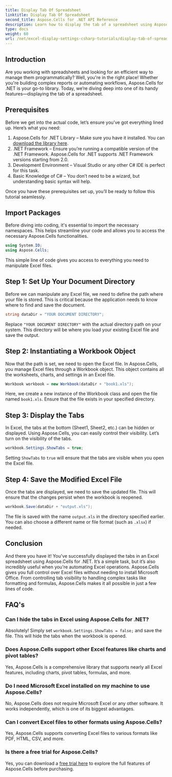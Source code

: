 ```yaml
---
title: Display Tab Of Spreadsheet
linktitle: Display Tab Of Spreadsheet
second_title: Aspose.Cells for .NET API Reference
description: Learn how to display the tab of a spreadsheet using Aspose.Cells for .NET in this step-by-step guide. Master Excel automation with ease in C#.
type: docs
weight: 60
url: /net/excel-display-settings-csharp-tutorials/display-tab-of-spreadsheet/
---
```

## Introduction

Are you working with spreadsheets and looking for an efficient way to manage them programmatically? Well, you're in the right place! Whether you're building complex reports or automating workflows, Aspose.Cells for .NET is your go-to library. Today, we’re diving deep into one of its handy features—displaying the tab of a spreadsheet.

## Prerequisites

Before we get into the actual code, let’s ensure you’ve got everything lined up. Here’s what you need:

1. Aspose.Cells for .NET Library – Make sure you have it installed. You can [download the library here](https://releases.aspose.com/cells/net/).
2. .NET Framework – Ensure you’re running a compatible version of the .NET Framework. Aspose.Cells for .NET supports .NET Framework versions starting from 2.0.
3. Development Environment – Visual Studio or any other C# IDE is perfect for this task.
4. Basic Knowledge of C# – You don’t need to be a wizard, but understanding basic syntax will help.

Once you have these prerequisites set up, you’ll be ready to follow this tutorial seamlessly.

## Import Packages

Before diving into coding, it's essential to import the necessary namespaces. This helps streamline your code and allows you to access the necessary Aspose.Cells functionalities.

```csharp
using System.IO;
using Aspose.Cells;
```

This simple line of code gives you access to everything you need to manipulate Excel files.

## Step 1: Set Up Your Document Directory

Before we can manipulate any Excel file, we need to define the path where your file is stored. This is critical because the application needs to know where to find and save the document.

```csharp
string dataDir = "YOUR DOCUMENT DIRECTORY";
```

Replace `"YOUR DOCUMENT DIRECTORY"` with the actual directory path on your system. This directory will be where you load your existing Excel file and save the output.

## Step 2: Instantiating a Workbook Object

Now that the path is set, we need to open the Excel file. In Aspose.Cells, you manage Excel files through a Workbook object. This object contains all the worksheets, charts, and settings in an Excel file.

```csharp
Workbook workbook = new Workbook(dataDir + "book1.xls");
```

Here, we create a new instance of the Workbook class and open the file named `book1.xls`. Ensure that the file exists in your specified directory.

## Step 3: Display the Tabs

In Excel, the tabs at the bottom (Sheet1, Sheet2, etc.) can be hidden or displayed. Using Aspose.Cells, you can easily control their visibility. Let’s turn on the visibility of the tabs.

```csharp
workbook.Settings.ShowTabs = true;
```

Setting `ShowTabs` to `true` will ensure that the tabs are visible when you open the Excel file.

## Step 4: Save the Modified Excel File

Once the tabs are displayed, we need to save the updated file. This will ensure that the changes persist when the workbook is reopened.

```csharp
workbook.Save(dataDir + "output.xls");
```

The file is saved with the name `output.xls` in the directory specified earlier. You can also choose a different name or file format (such as `.xlsx`) if needed.

## Conclusion

And there you have it! You've successfully displayed the tabs in an Excel spreadsheet using Aspose.Cells for .NET. It’s a simple task, but it’s also incredibly useful when you're automating Excel operations. Aspose.Cells gives you full control over Excel files without needing to install Microsoft Office. From controlling tab visibility to handling complex tasks like formatting and formulas, Aspose.Cells makes it all possible in just a few lines of code.

## FAQ's

### Can I hide the tabs in Excel using Aspose.Cells for .NET?
Absolutely! Simply set `workbook.Settings.ShowTabs = false;` and save the file. This will hide the tabs when the workbook is opened.

### Does Aspose.Cells support other Excel features like charts and pivot tables?
Yes, Aspose.Cells is a comprehensive library that supports nearly all Excel features, including charts, pivot tables, formulas, and more.

### Do I need Microsoft Excel installed on my machine to use Aspose.Cells?
No, Aspose.Cells does not require Microsoft Excel or any other software. It works independently, which is one of its biggest advantages.

### Can I convert Excel files to other formats using Aspose.Cells?
Yes, Aspose.Cells supports converting Excel files to various formats like PDF, HTML, CSV, and more.

### Is there a free trial for Aspose.Cells?
Yes, you can download a [free trial here](https://releases.aspose.com/) to explore the full features of Aspose.Cells before purchasing.
